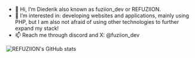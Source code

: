 - 👋 Hi, I’m Diederik also known as fuziion_dev or REFUZIION.
- 👀 I’m interested in: developing websites and applications, mainly using PHP, but I am also not afraid of using other technologies to further expand my stack!
- 📫 Reach me through discord and X: @fuziion_dev

![REFUZIION's GitHub stats](https://github-readme-stats.vercel.app/api?username=REFUZIION&show_icons=true&theme=aura_dark)
